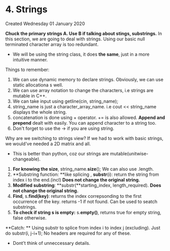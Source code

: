 # 4. Strings
Created Wednesday 01 January 2020

**Chuck the primary strings A. Use B if talking about stings, substrings.**
In this section, we are going to deal with strings. Using our basic null terminated character array is too redundant.

* We will be using the string class, it does **the same**, just in a more intuitive manner. 

Things to remember:

1. We can use dynamic memory to declare strings. Obviously, we can use static allocationa s well.
2. We can use array notation to change the characters, i.e strings are mutable in C++.
3. We can take input using getline(cin, string_name);
4. string_name is just a character_array_name. i.e cout << string_name displays the whole string.
5. concatenation is done using + operator. += is also allowed. **Append and prepend** dealt with easily. You can append character to a string too.
6. Don't forget to use the -> if you are using string.


Why are we switching to strings view?
If we had to work with basic strings, we would've needed a 2D matrix and all.

* This is better than python, coz our strings are mutable(unitwise-changeable).



1. **For knowing the size**, string_name.**size**(); We can also use .length.
2. **Substring function:  **like splicing , **substr**(i): return the string from index i to the end.(incl) **Does not change the original string.**
3. **Modified substring**: **substr(**starting_index, length_required).  **Does not change the original string.**
4. **Find**, s.**find(**key**)**: returns the index correpsonding to the first occurrence of the key. returns -1 if not found. Can be used to seatch substrings.
5. **To check if string s is empty:** s.**empty()**, returns true for empty string, false otherwise.

**Catch: ** Using substr to splice from index i to index j (excluding).
Just do substr(i, j-i+1);
No headers are required for any of these.

* Dont't think of unneccessary details.


